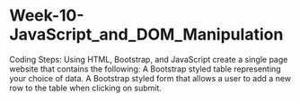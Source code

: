 # Week-10-JavaScript_and_DOM_Manipulation

Coding Steps:
Using HTML, Bootstrap, and JavaScript create a single page website that contains the following:
A Bootstrap styled table representing your choice of data.
A Bootstrap styled form that allows a user to add a new row to the table when clicking on submit.
